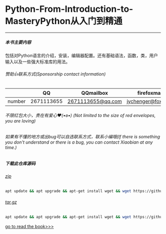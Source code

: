 # Python-From-Introduction-to-MasteryPython从入门到精通
 ***
##### 本书主要内容
 包括对Python语言的介绍，安装，编辑器配置。还有基础语法，函数，类，用户输入以及一些强大标准库的用法。  
###### 赞助👍联系方式(Sponsorship contact information)  

|        |    QQ    |    QQmailbox    |    firefoxmailbox   |   163mailbox   |
| ---- | ---- | ---- | ---- | ---- |
| number |2671113655|2671113655@qq.com|jychenger@foxmail.com|x1112737@163.com|

###### 不限红包大小，贵在有爱心❤️(•ɞ•) (Not limited to the size of red envelopes, you are loving)
  
###### 如果有不懂的地方或出bug可以自选联系方式，联系小编哦(If there is something you don't understand or there is a bug, you can contact Xiaobian at any time.)

##### 下载此仓库源码
###### [zip](https://github.com/jychenger/Python-From-Introduction-to-Mastery/zipball/main)
```sh
apt update && apt upgrade && apt-get install wget && wget https://github.com/jychenger/Python-From-Introduction-to-Mastery/zipball/main
```
###### [tar.gz](https://github.com/jychenger/Python-From-Introduction-to-Mastery/tarball/main)
```sh
apt update && apt upgrade && apt-get install wget && wget https://github.com/jychenger/Python-From-Introduction-to-Mastery/tarball/main
```

[go to read the book>>>](https://github.com/jychenger/Python-From-Introduction-to-Mastery/blob/main/home.md)
